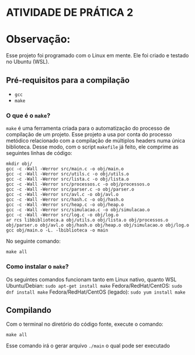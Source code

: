 # ATIVIDADE DE PRÁTICA 2

# Observação:
Esse projeto foi programado com o Linux em mente. Ele foi criado e testado no Ubuntu (WSL).

## Pré-requisitos para a compilação
- `gcc`
- `make`

### O que é o `make`?
`make` é uma ferramenta criada para o automatização do processo de compilação de um projeto. Esse projeto a usa por conta do processo metódico relacionado com a compilação de múltiplos headers numa única biblioteca.
Desse modo, com o script `makefile` já feito, ele comprime as seguintes linhas de código:
```
mkdir obj/
gcc -c -Wall -Werror src/main.c -o obj/main.o
gcc -c -Wall -Werror src/utils.c -o obj/utils.o
gcc -c -Wall -Werror src/lista.c -o obj/lista.o
gcc -c -Wall -Werror src/processos.c -o obj/processos.o
gcc -c -Wall -Werror src/parser.c -o obj/parser.o
gcc -c -Wall -Werror src/avl.c -o obj/avl.o
gcc -c -Wall -Werror src/hash.c -o obj/hash.o
gcc -c -Wall -Werror src/heap.c -o obj/heap.o
gcc -c -Wall -Werror src/simulacao.c -o obj/simulacao.o
gcc -c -Wall -Werror src/log.c -o obj/log.o
ar rcs libbiblioteca.a obj/utils.o obj/lista.o obj/processos.o obj/parser.o obj/avl.o obj/hash.o obj/heap.o obj/simulacao.o obj/log.o
gcc obj/main.o -L. -lbiblioteca -o main
```
No seguinte comando:
```
make all
```

### Como instalar o `make`?
Os seguintes comandos funcionam tanto em Linux nativo, quanto WSL
Ubuntu/Debian:
    `sudo apt-get install make`
Fedora/RedHat/CentOS:
    `sudo dnf install make`
Fedora/RedHat/CentOS (legado):
    `sudo yum install make`

## Compilando
Com o terminal no diretório do código fonte, execute o comando:
```
make all
```
Esse comando irá o gerar arquivo `./main` o qual pode ser executado
